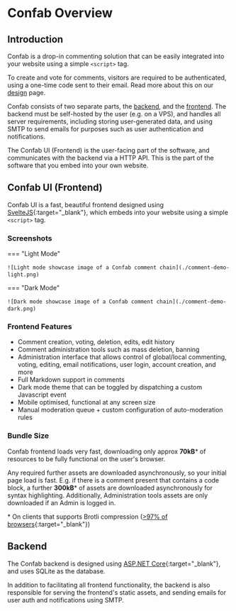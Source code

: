 # Confab Overview

## Introduction

Confab is a drop-in commenting solution that can be easily integrated into your website using a simple `<script>` tag.

To create and vote for comments, visitors are required to be authenticated, using a one-time code sent to their email. Read more about this on our [design](../about/design.md#mandatory-authentication) page.

Confab consists of two separate parts, the [backend](#backend), and the [frontend](#confab-ui-frontend). The backend must be self-hosted by the user (e.g. on a VPS), and handles all server requirements, including storing user-generated data, and using SMTP to send emails for purposes such as user authentication and notifications.

The Confab UI (Frontend) is the user-facing part of the software, and communicates with the backend via a HTTP API. This is the part of the software that you embed into your own website. 

## Confab UI (Frontend)

Confab UI is a fast, beautiful frontend designed using [SvelteJS](https://svelte.dev/){:target="_blank"}, which embeds into your website using a simple `<script>` tag. 

### Screenshots

=== "Light Mode"

    ![Light mode showcase image of a Confab comment chain](./comment-demo-light.png)

=== "Dark Mode"

    ![Dark mode showcase image of a Confab comment chain](./comment-demo-dark.png)

### Frontend Features

- Comment creation, voting, deletion, edits, edit history
- Comment administration tools such as mass deletion, banning 
- Administration interface that allows control of global/local commenting, voting, editing, email notifications, user login, account creation, and more 
- Full Markdown support in comments
- Dark mode theme that can be toggled by dispatching a custom Javascript event
- Mobile optimised, functional at any screen size
- Manual moderation queue + custom configuration of auto-moderation rules

### Bundle Size

Confab frontend loads very fast, downloading only approx **70kB**\* of resources to be fully functional on the user's browser. 

Any required further assets are downloaded asynchronously, so your initial page load is fast. E.g. if there is a comment present that contains a code block, a further **300kB**\* of assets are downloaded asynchronously for syntax highlighting. Additionally, Administration tools assets are only downloaded if an Admin is logged in.

\* On clients that supports Brotli compression ([>97% of browsers](https://caniuse.com/brotli){:target="_blank"})

## Backend

The Confab backend is designed using [ASP.NET Core](https://dotnet.microsoft.com/en-us/apps/aspnet){:target="_blank"}, and uses SQLite as the database. 

In addition to facilitating all frontend functionality, the backend is also responsible for serving the frontend's static assets, and sending emails for user auth and notifications using SMTP.
